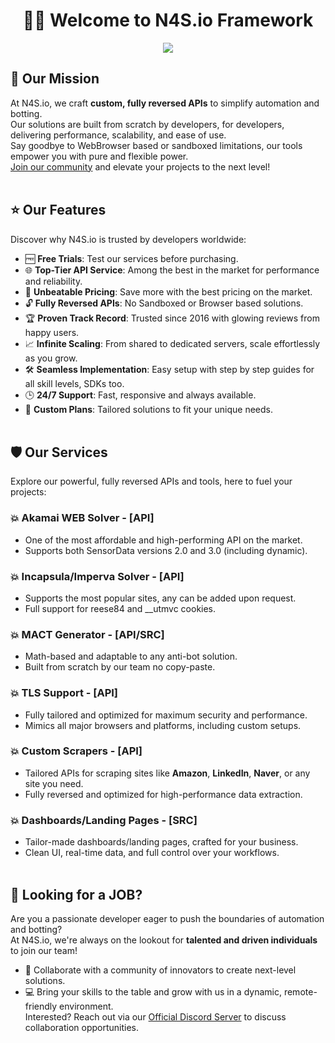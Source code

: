 <center>
<h1>🙋‍♂️ Welcome to N4S.io Framework</h1>
<img src="https://cdn.discordapp.com/attachments/1387083346730942545/1425519253314076712/nj4su1.png?ex=68ed27c2&is=68ebd642&hm=9fc68a92be87234566b00c09f90f906710c6c2b0afc6e71727c5a37f023e2783&">
</center>

## 🌟 Our Mission
At N4S.io, we craft **custom, fully reversed APIs** to simplify automation and botting.  
Our solutions are built from scratch by developers, for developers, delivering performance, scalability, and ease of use.  
Say goodbye to WebBrowser based or sandboxed limitations, our tools empower you with pure and flexible power.  
[Join our community](https://framework.n4s.xyz/) and elevate your projects to the next level!
<br><br>
## ⭐ Our Features
Discover why N4S.io is trusted by developers worldwide:

- 🆓 **Free Trials**: Test our services before purchasing. 
- 🌐 **Top-Tier API Service**: Among the best in the market for performance and reliability.  
- 💸 **Unbeatable Pricing**: Save more with the best pricing on the market.
- 🔓 **Fully Reversed APIs**: No Sandboxed or Browser based solutions.
- 🏆 **Proven Track Record**: Trusted since 2016 with glowing reviews from happy users.  
- 📈 **Infinite Scaling**: From shared to dedicated servers, scale effortlessly as you grow.  
- 🛠️ **Seamless Implementation**: Easy setup with step by step guides for all skill levels, SDKs too.
- 🕒 **24/7 Support**: Fast, responsive and always available.
- 🎨 **Custom Plans**: Tailored solutions to fit your unique needs.
<br><br>
## 🛡️ Our Services
Explore our powerful, fully reversed APIs and tools, here to fuel your projects:

### 💥 Akamai WEB Solver - [API]  
- One of the most affordable and high-performing API on the market.
- Supports both SensorData versions 2.0 and 3.0 (including dynamic).  

### 💥 Incapsula/Imperva Solver - [API]  
- Supports the most popular sites, any can be added upon request.
- Full support for reese84 and __utmvc cookies.

### 💥 MACT Generator - [API/SRC]  
- Math-based and adaptable to any anti-bot solution.
- Built from scratch by our team no copy-paste.

### 💥 TLS Support - [API]  
- Fully tailored and optimized for maximum security and performance.
- Mimics all major browsers and platforms, including custom setups.

### 💥 Custom Scrapers - [API]  
- Tailored APIs for scraping sites like **Amazon**, **LinkedIn**, **Naver**, or any site you need.
- Fully reversed and optimized for high-performance data extraction. 

### 💥 Dashboards/Landing Pages - [SRC]  
- Tailor-made dashboards/landing pages, crafted for your business.
- Clean UI, real-time data, and full control over your workflows.
<br><br>
## 💼 Looking for a JOB?
Are you a passionate developer eager to push the boundaries of automation and botting?<br>
At N4S.io, we're always on the lookout for **talented and driven individuals** to join our team! 
- 🚀 Collaborate with a community of innovators to create next-level solutions.  
- 💻 Bring your skills to the table and grow with us in a dynamic, remote-friendly environment.  
Interested? Reach out via our [Official Discord Server](https://framework.n4s.xyz/) to discuss collaboration opportunities.
